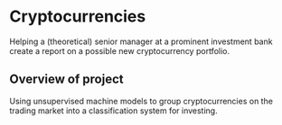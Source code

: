 # Cryptocurrencies
Helping a (theoretical) senior manager at a prominent investment bank create a report on a possible new cryptocurrency portfolio.

## Overview of project
Using unsupervised machine models to group cryptocurrencies on the trading market into a classification system for investing.
